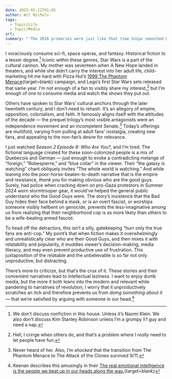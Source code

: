 ```yaml
---
date: 2025-05-21T01:05
author: Wil Nichols
tags:
  - Topic/Life
  - Topic/Media
url: 
summary: "'The 2016 primaries were just like that time Snipe smooched Dumbledore in the ninth book' and all that shit"
---
```


I voraciously consume sci-fi, space operas, and fantasy. Historical fiction to a lesser degree.[^1] Iconic within these genres, Star Wars is a part of the cultural cannon. My mother was seventeen when A New Hope landed in theaters, and while she didn’t carry the interest into her adult life, child-marketing hit me hard with Pizza Hut’s [1999 The Phantom Menace](https://swnz.co.nz/2016/07/30/pizza-hut-phantom-menace-promotions-1999/){target=blank} campaign, and Lego’s first Star Wars sets released that same year. I’m not enough of a fan to visibly share my interest,[^2] but I’m enough of one to consume media and watch the shows they put out.

Others have spoken to Star Wars’ cultural anchors through the later twentieth century, and I don’t need to rehash. It’s an allegory of empire, opposition, colonialism, and faith. It famously aligns itself with the attitudes of the decade — the prequel trilogy’s most visible antagonists were an independence movement and an incompetent Senate.[^3] Today’s offerings are multifold, varying from pulling at adult fans’ nostalgia, creating new fans, and appealing to the non-fan’s desire for relevance.

I just watched _Season 2 Episode 8: Who Are You?_, and I’m tired. The fictional language created for these soon-colonized people is a mix of Quebecois and German — just enough to evoke a contradicting melange of “foreign,” “Robespierre,” and “blue collar” in the viewer. Their “the galaxy is watching” chant obliquely invites “The whole world is watching.” And while leaning into the poor-horse-beaten-to-death narrative that is the empire and resistance, _thank you_ for making obvious who are the good guys. Surely, had police when cracking down on pro-Gaza protestors in Summer 2024 worn stormtrooper gear, it would’ve helped the general public understand who the Good Guys were. The story’s insistence that the Bad Guy hides their face behind a mask, or is an overt fascist, or worships someone visibly hellbent on genocide, prevents the less-imaginative among us from realizing that their neighborhood cop is as more likely than others to be a wife-beating armed fascist.

To head off the detractors, this isn’t a silly, gatekeeping “hurr only the true fans are anti-cop.” My point’s that when fiction makes it overwhelmingly and unrealistically clear who are their Good Guys, and then mixes it with relatability and popularity, it muddies viewer’s decision-making, media literacy, and may even prevent productive use of frustration. This juxtaposition of the relatable and the unbelievable is so far not only unproductive, but distracting.

There’s more to criticize, but that’s the crux of it. These stories and their convenient narratives lead to intellectual laziness. I want to enjoy dumb media, but the more it both leans into the modern and relevant while pandering to narratives of revolution, I worry that it unproductively scratches an itch and therefore prevents us from _doing something about it_ — that we’re satisfied by arguing with someone in our head.[^4]

[^1]: We don’t discuss nonfiction in this house. Unless it’s Naomi Klein. We also don’t discuss Kim Stanley Robinson unless I’m a grumpy li’l guy and need a nap.
[^2]: Hell, I cringe when others do, and that’s a problem where I _really_ need to let people have fun.
[^3]: Never heard of her. Also, I’m _shocked_ that the transition from The Phantom Menace to The Attack of the Clones survived 9/11.
[^4]: Keenan describes this amusingly in their [The real emotional intelligence is the people we beat up in our heads along the way.](https://gkeenan.co/avgb/the-real-emotional-intelligence-is-the-people-we-beat-up-in-our-heads-along-the-way/){target=blank}